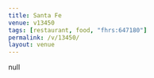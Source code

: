 ```yaml
---
title: Santa Fe
venue: v13450
tags: [restaurant, food, "fhrs:647180"]
permalink: /v/13450/
layout: venue
---
```

null